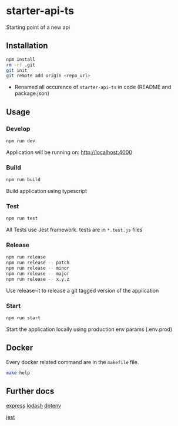# starter-api-ts

Starting point of a new api

## Installation
```sh
npm install
rm -rf .git
git init
git remote add origin <repo_url>
```
* Renamed all occurence of `starter-api-ts` in code (README and package.json)

## Usage

### Develop
```sh
npm run dev
```
Application will be running on: [http://localhost:4000](http://localhost:4000)

### Build
```sh
npm run build
```
Build application using typescript

### Test
```sh
npm run test
```
All Tests use Jest framework. tests are in  `*.test.js` files

### Release
```sh
npm run release
npm run release -- patch
npm run release -- minor
npm run release -- major
npm run release -- x.y.z
```
Use release-it to release a git tagged version of the application

### Start
```sh
npm run start
```
Start the application locally using production env params (.env.prod)

## Docker
Every docker related command are in the `makefile` file.
```sh
make help
```

## Further docs
[express](http://expressjs.com/en/4x/api.html)
[lodash](https://lodash.com/docs)
[dotenv](https://github.com/motdotla/dotenv)

[jest](https://facebook.github.io/jest/docs/en/getting-started.html)

